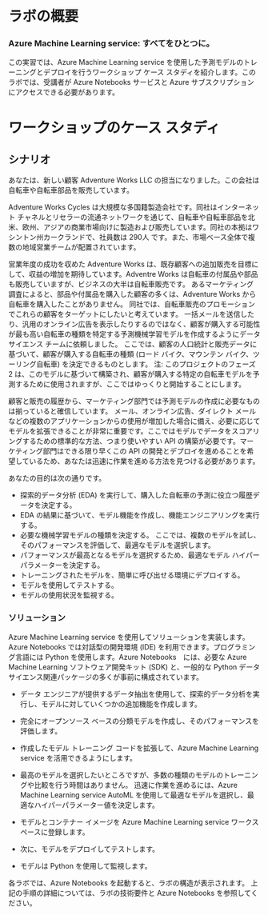 ﻿---
lab:
    title: 'ラボの概要'
    module: 'モジュール 0: ようこそ'
---

# ラボの概要

### Azure Machine Learning service:   すべてをひとつに。

この実習では、Azure Machine Learning service を使用した予測モデルのトレーニングとデプロイを行うワークショップ ケース スタディを紹介します。このラボでは、受講者が Azure Notebooks サービスと Azure サブスクリプションにアクセスできる必要があります。

# ワークショップのケース スタディ

## シナリオ

あなたは、新しい顧客 Adventure Works LLC の担当になりました。この会社は自転車や自転車部品を販売しています。

Adventure Works Cycles は大規模な多国籍製造会社です。同社はインターネット チャネルとリセラーの流通ネットワークを通じて、自転車や自転車部品を北米、欧州、アジアの商業市場向けに製造および販売しています。同社の本拠はワシントン州カークランドで、社員数は 290人 です。また、市場ベース全体で複数の地域営業チームが配置されています。

営業年度の成功を収めた Adventure Works は、既存顧客への追加販売を目標にして、収益の増加を期待しています。Adventre Works は自転車の付属品や部品も販売していますが、ビジネスの大半は自転車販売です。  あるマーケティング調査によると、部品や付属品を購入した顧客の多くは、Adventure Works から自転車を購入したことがありません。  同社では、自転車販売のプロモーションでこれらの顧客をターゲットにしたいと考えています。  一括メールを送信したり、汎用のオンライン広告を表示したりするのではなく、顧客が購入する可能性が最も高い自転車の種類を特定する予測機械学習モデルを作成するようにデータ サイエンス チームに依頼しました。  ここでは、顧客の人口統計と販売データに基づいて、顧客が購入する自転車の種類  (ロード バイク、マウンテン バイク、ツーリング自転車) を決定できるものとします。  注:   このプロジェクトのフェーズ 2 は、このモデルに基づいて構築され、顧客が購入する特定の自転車モデルを予測するために使用されますが、ここではゆっくりと開始することにします。

顧客と販売の履歴から、マーケティング部門では予測モデルの作成に必要なものは揃っていると確信しています。  メール、オンライン広告、ダイレクト メールなどの複数のアプリケーションからの使用が増加した場合に備え、必要に応じてモデルを拡張できることが非常に重要です。ここではモデルでデータをスコアリングするための標準的な方法、つまり使いやすい API の構築が必要です。マーケティング部門はできる限り早くこの API の開発とデプロイを進めることを希望しているため、あなたは迅速に作業を進める方法を見つける必要があります。

あなたの目的は次の通りです。

- 探索的データ分析 (EDA) を実行して、購入した自転車の予測に役立つ履歴データを決定する。 
- EDA の結果に基づいて、モデル機能を作成し、機能エンジニアリングを実行する。
- 必要な機械学習モデルの種類を決定する。  ここでは、複数のモデルを試し、そのパフォーマンスを評価して、最適なモデルを選択します。
- パフォーマンスが最高となるモデルを選択するため、最適なモデル ハイパーパラメーターを決定する。 
- トレーニングされたモデルを、簡単に呼び出せる環境にデプロイする。
- モデルを使用してテストする。
- モデルの使用状況を監視する。

### ソリューション

Azure Machine Learning service を使用してソリューションを実装します。  Azure Notebooks では対話型の開発環境 (IDE) を利用できます。プログラミング言語には Python を使用します。Azure Notebooks　には、必要な Azure Machine Learning ソフトウェア開発キット (SDK) と、一般的な Python データ サイエンス関連パッケージの多くが事前に構成されています。 

- データ エンジニアが提供するデータ抽出を使用して、探索的データ分析を実行し、モデルに対していくつかの追加機能を作成します。

- 完全にオープンソース ベースの分類モデルを作成し、そのパフォーマンスを評価します。

- 作成したモデル トレーニング コードを拡張して、Azure Machine Learning service を活用できるようにします。

- 最高のモデルを選択したいところですが、多数の種類のモデルのトレーニングや比較を行う時間はありません。  迅速に作業を進めるには、Azure Machine Learning service AutoML を使用して最適なモデルを選択し、最適なハイパーパラメーター値を決定します。 

- モデルとコンテナー イメージを Azure Machine Learning service ワークスペースに登録します。

- 次に、モデルをデプロイしてテストします。 

- モデルは Python を使用して監視します。

各ラボでは、Azure Notebooks を起動すると、ラボの構造が表示されます。  上記の手順の詳細については、ラボの技術要件と Azure Notebooks を参照してください。

